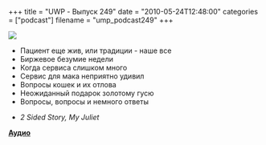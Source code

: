 +++
title = "UWP - Выпуск 249"
date = "2010-05-24T12:48:00"
categories = ["podcast"]
filename = "ump_podcast249"
+++

![](https://podcast.umputun.com/images/uwp/uwp249.jpg)


- Пациент еще жив, или традиции - наше все
- Биржевое безумие недели
- Когда сервиса слишком много
- Сервис для мака неприятно удивил
- Вопросы кошек и их отлова
- Неожиданный подарок золотому гусю
- Вопросы, вопросы и немного ответы


* _2 Sided Story, My Juliet_


**[Аудио](http://archive.rucast.net/uwp/media/ump_podcast249.mp3)**
<audio src="http://archive.rucast.net/uwp/media/ump_podcast249.mp3" preload="none">